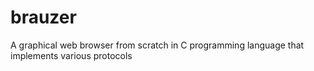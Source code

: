 # brauzer
A graphical web browser from scratch in C programming language that implements various protocols
